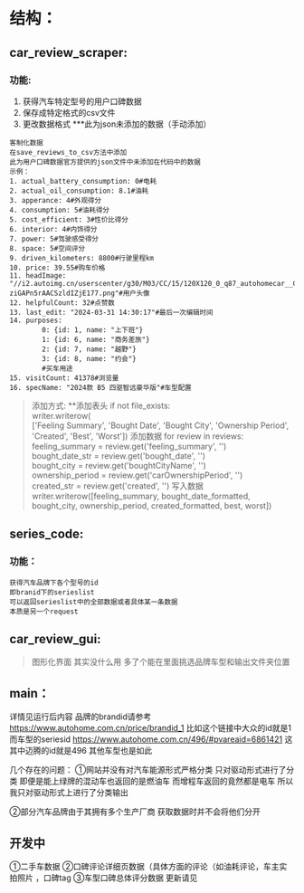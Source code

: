 # 结构：
## car_review_scraper:
### 功能:
1. 获得汽车特定型号的用户口碑数据
2. 保存成特定格式的csv文件
3. 更改数据格式
***此为json未添加的数据（手动添加）
```
客制化数据
在save_reviews_to_csv方法中添加
此为用户口碑数据官方提供的json文件中未添加在代码中的数据
示例：
1. actual_battery_consumption: 0#电耗
2. actual_oil_consumption: 8.1#油耗
3. apperance: 4#外观得分
4. consumption: 5#油耗得分
5. cost_efficient: 3#性价比得分
6. interior: 4#内饰得分
7. power: 5#驾驶感受得分
8. space: 5#空间评分
9. driven_kilometers: 8800#行驶里程km
10. price: 39.55#购车价格
11. headImage: "//i2.autoimg.cn/userscenter/g30/M03/CC/15/120X120_0_q87_autohomecar__ChxknGT-ziGAPn5rAACSzldIZjE177.png"#用户头像
12. helpfulCount: 32#点赞数
13. last_edit: "2024-03-31 14:30:17"#最后一次编辑时间
14. purposes:
		0: {id: 1, name: "上下班"}
		1: {id: 6, name: "商务差旅"}
		2: {id: 7, name: "越野"}
		3: {id: 8, name: "约会"}
		#买车用途
15. visitCount: 41378#浏览量
16. specName: "2024款 B5 四驱智远豪华版"#车型配置
```

>添加方式:
**添加表头 
if not file_exists:  
    writer.writerow(  
        ['Feeling Summary', 'Bought Date', 'Bought City', 'Ownership Period', 'Created', 'Best', 'Worst'])
添加数据
for review in reviews:  
    feeling_summary = review.get('feeling_summary', '')  
    bought_date_str = review.get('bought_date', '')  
    bought_city = review.get('boughtCityName', '')  
    ownership_period = review.get('carOwnershipPeriod', '')  
    created_str = review.get('created', '')
写入数据
writer.writerow([feeling_summary, bought_date_formatted, bought_city, ownership_period, created_formatted, best, worst])

## series_code:
### 功能：
	获得汽车品牌下各个型号的id
	即branid下的serieslist
	可以返回serieslist中的全部数据或者具体某一条数据
	本质是另一个request

## car_review_gui:
>图形化界面
其实没什么用
多了个能在里面挑选品牌车型和输出文件夹位置


## main：
详情见运行后内容
品牌的brandid请参考
https://www.autohome.com.cn/price/brandid_1
比如这个链接中大众的id就是1
而车型的seriesid
https://www.autohome.com.cn/496/#pvareaid=6861421
这其中迈腾的id就是496
其他车型也是如此

几个存在的问题：
①网站并没有对汽车能源形式严格分类
只对驱动形式进行了分类
即便是能上绿牌的混动车也返回的是燃油车
而增程车返回的竟然都是电车
所以我只对驱动形式上进行了分类输出

②部分汽车品牌由于其拥有多个生产厂商
获取数据时并不会将他们分开

## 开发中
①二手车数据
②口碑评论详细页数据（具体方面的评论（如油耗评论，车主实拍照片
，口碑tag
③车型口碑总体评分数据
更新请见
